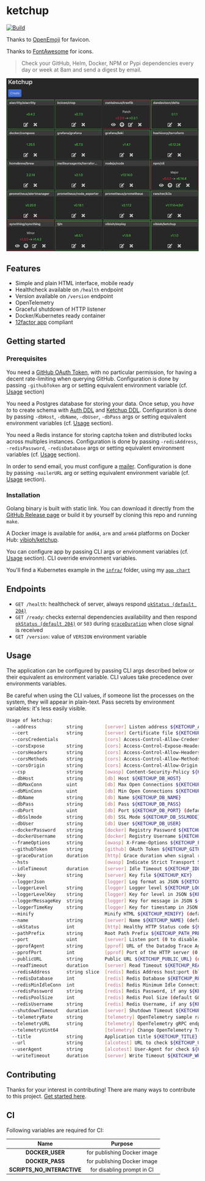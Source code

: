 # ketchup

[![Build](https://github.com/ViBiOh/ketchup/workflows/Build/badge.svg)](https://github.com/ViBiOh/ketchup/actions)

Thanks to [OpenEmoji](https://openmoji.org) for favicon.

Thanks to [FontAwesome](https://fontawesome.com) for icons.

> Check your GitHub, Helm, Docker, NPM or Pypi dependencies every day or week at 8am and send a digest by email.

![](ketchup.png)

## Features

- Simple and plain HTML interface, mobile ready
- Healthcheck available on `/health` endpoint
- Version available on `/version` endpoint
- OpenTelemetry
- Graceful shutdown of HTTP listener
- Docker/Kubernetes ready container
- [12factor app](https://12factor.net) compliant

## Getting started

### Prerequisites

You need a [GitHub OAuth Token](https://github.com/settings/tokens), with no particular permission, for having a decent rate-limiting when querying GitHub. Configuration is done by passing `-githubToken` arg or setting equivalent environment variable (cf. [Usage](#usage) section)

You need a Postgres database for storing your data. Once setup, you _have to_ to create schema with [Auth DDL](https://github.com/ViBiOh/auth/blob/main/ddl.sql) and [Ketchup DDL](sql/ddl.sql). Configuration is done by passing `-dbHost`, `-dbName`, `-dbUser`, `-dbPass` args or setting equivalent environment variables (cf. [Usage](#usage) section).

You need a Redis instance for storing captcha token and distributed locks across multiples instances. Configuration is done by passing `-redisAddress`, `-redisPassword`, `-redisDatabase` args or setting equivalent environment variables (cf. [Usage](#usage) section).

In order to send email, you must configure a [mailer](https://github.com/ViBiOh/mailer#getting-started). Configuration is done by passing `-mailerURL` arg or setting equivalent environment variable (cf. [Usage](#usage) section).

### Installation

Golang binary is built with static link. You can download it directly from the [GitHub Release page](https://github.com/ViBiOh/ketchup/releases) or build it by yourself by cloning this repo and running `make`.

A Docker image is available for `amd64`, `arm` and `arm64` platforms on Docker Hub: [vibioh/ketchup](https://hub.docker.com/r/vibioh/ketchup/tags).

You can configure app by passing CLI args or environment variables (cf. [Usage](#usage) section). CLI override environment variables.

You'll find a Kubernetes example in the [`infra/`](infra) folder, using my [`app chart`](https://github.com/ViBiOh/charts/tree/main/app)

## Endpoints

- `GET /health`: healthcheck of server, always respond [`okStatus (default 204)`](#usage)
- `GET /ready`: checks external dependencies availability and then respond [`okStatus (default 204)`](#usage) or `503` during [`graceDuration`](#usage) when close signal is received
- `GET /version`: value of `VERSION` environment variable

## Usage

The application can be configured by passing CLI args described below or their equivalent as environment variable. CLI values take precedence over environments variables.

Be careful when using the CLI values, if someone list the processes on the system, they will appear in plain-text. Pass secrets by environment variables: it's less easily visible.

```bash
Usage of ketchup:
  --address           string        [server] Listen address ${KETCHUP_ADDRESS}
  --cert              string        [server] Certificate file ${KETCHUP_CERT}
  --corsCredentials                 [cors] Access-Control-Allow-Credentials ${KETCHUP_CORS_CREDENTIALS} (default false)
  --corsExpose        string        [cors] Access-Control-Expose-Headers ${KETCHUP_CORS_EXPOSE}
  --corsHeaders       string        [cors] Access-Control-Allow-Headers ${KETCHUP_CORS_HEADERS} (default "Content-Type")
  --corsMethods       string        [cors] Access-Control-Allow-Methods ${KETCHUP_CORS_METHODS} (default "GET")
  --corsOrigin        string        [cors] Access-Control-Allow-Origin ${KETCHUP_CORS_ORIGIN} (default "*")
  --csp               string        [owasp] Content-Security-Policy ${KETCHUP_CSP} (default "default-src 'self'; base-uri 'self'; script-src 'self' 'httputils-nonce'; style-src 'self' 'httputils-nonce'")
  --dbHost            string        [db] Host ${KETCHUP_DB_HOST}
  --dbMaxConn         uint          [db] Max Open Connections ${KETCHUP_DB_MAX_CONN} (default 5)
  --dbMinConn         uint          [db] Min Open Connections ${KETCHUP_DB_MIN_CONN} (default 2)
  --dbName            string        [db] Name ${KETCHUP_DB_NAME}
  --dbPass            string        [db] Pass ${KETCHUP_DB_PASS}
  --dbPort            uint          [db] Port ${KETCHUP_DB_PORT} (default 5432)
  --dbSslmode         string        [db] SSL Mode ${KETCHUP_DB_SSLMODE} (default "disable")
  --dbUser            string        [db] User ${KETCHUP_DB_USER}
  --dockerPassword    string        [docker] Registry Password ${KETCHUP_DOCKER_PASSWORD}
  --dockerUsername    string        [docker] Registry Username ${KETCHUP_DOCKER_USERNAME}
  --frameOptions      string        [owasp] X-Frame-Options ${KETCHUP_FRAME_OPTIONS} (default "deny")
  --githubToken       string        [github] OAuth Token ${KETCHUP_GITHUB_TOKEN}
  --graceDuration     duration      [http] Grace duration when signal received ${KETCHUP_GRACE_DURATION} (default 30s)
  --hsts                            [owasp] Indicate Strict Transport Security ${KETCHUP_HSTS} (default true)
  --idleTimeout       duration      [server] Idle Timeout ${KETCHUP_IDLE_TIMEOUT} (default 2m0s)
  --key               string        [server] Key file ${KETCHUP_KEY}
  --loggerJson                      [logger] Log format as JSON ${KETCHUP_LOGGER_JSON} (default false)
  --loggerLevel       string        [logger] Logger level ${KETCHUP_LOGGER_LEVEL} (default "INFO")
  --loggerLevelKey    string        [logger] Key for level in JSON ${KETCHUP_LOGGER_LEVEL_KEY} (default "level")
  --loggerMessageKey  string        [logger] Key for message in JSON ${KETCHUP_LOGGER_MESSAGE_KEY} (default "msg")
  --loggerTimeKey     string        [logger] Key for timestamp in JSON ${KETCHUP_LOGGER_TIME_KEY} (default "time")
  --minify                          Minify HTML ${KETCHUP_MINIFY} (default true)
  --name              string        [server] Name ${KETCHUP_NAME} (default "http")
  --okStatus          int           [http] Healthy HTTP Status code ${KETCHUP_OK_STATUS} (default 204)
  --pathPrefix        string        Root Path Prefix ${KETCHUP_PATH_PREFIX}
  --port              uint          [server] Listen port (0 to disable) ${KETCHUP_PORT} (default 1080)
  --pprofAgent        string        [pprof] URL of the Datadog Trace Agent (e.g. http://datadog.observability:8126) ${KETCHUP_PPROF_AGENT}
  --pprofPort         int           [pprof] Port of the HTTP server (0 to disable) ${KETCHUP_PPROF_PORT} (default 0)
  --publicURL         string        Public URL ${KETCHUP_PUBLIC_URL} (default "https://ketchup.vibioh.fr")
  --readTimeout       duration      [server] Read Timeout ${KETCHUP_READ_TIMEOUT} (default 5s)
  --redisAddress      string slice  [redis] Redis Address host:port (blank to disable) ${KETCHUP_REDIS_ADDRESS}, as a string slice, environment variable separated by "," (default [127.0.0.1:6379])
  --redisDatabase     int           [redis] Redis Database ${KETCHUP_REDIS_DATABASE} (default 0)
  --redisMinIdleConn  int           [redis] Redis Minimum Idle Connections ${KETCHUP_REDIS_MIN_IDLE_CONN} (default 0)
  --redisPassword     string        [redis] Redis Password, if any ${KETCHUP_REDIS_PASSWORD}
  --redisPoolSize     int           [redis] Redis Pool Size (default GOMAXPROCS*10) ${KETCHUP_REDIS_POOL_SIZE} (default 0)
  --redisUsername     string        [redis] Redis Username, if any ${KETCHUP_REDIS_USERNAME}
  --shutdownTimeout   duration      [server] Shutdown Timeout ${KETCHUP_SHUTDOWN_TIMEOUT} (default 10s)
  --telemetryRate     string        [telemetry] OpenTelemetry sample rate, 'always', 'never' or a float value ${KETCHUP_TELEMETRY_RATE} (default "always")
  --telemetryURL      string        [telemetry] OpenTelemetry gRPC endpoint (e.g. otel-exporter:4317) ${KETCHUP_TELEMETRY_URL}
  --telemetryUint64                 [telemetry] Change OpenTelemetry Trace ID format to an unsigned int 64 ${KETCHUP_TELEMETRY_UINT64} (default true)
  --title             string        Application title ${KETCHUP_TITLE} (default "Ketchup")
  --url               string        [alcotest] URL to check ${KETCHUP_URL}
  --userAgent         string        [alcotest] User-Agent for check ${KETCHUP_USER_AGENT} (default "Alcotest")
  --writeTimeout      duration      [server] Write Timeout ${KETCHUP_WRITE_TIMEOUT} (default 10s)
```

## Contributing

Thanks for your interest in contributing! There are many ways to contribute to this project. [Get started here](CONTRIBUTING.md).

## CI

Following variables are required for CI:

|            Name            |           Purpose           |
| :------------------------: | :-------------------------: |
|      **DOCKER_USER**       | for publishing Docker image |
|      **DOCKER_PASS**       | for publishing Docker image |
| **SCRIPTS_NO_INTERACTIVE** | for disabling prompt in CI  |

